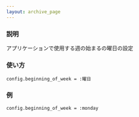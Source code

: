 ```yaml
---
layout: archive_page
---
```

### 説明
アプリケーションで使用する週の始まるの曜日の設定

### 使い方
    config.beginning_of_week = :曜日

### 例
    config.beginning_of_week = :monday